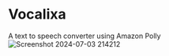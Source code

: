 
# Vocalixa
A text to speech converter using Amazon Polly
![Screenshot 2024-07-03 214212](https://github.com/ArnabChakraborty123/Vocalixa/assets/98545064/f64789b1-cbda-4b55-b233-b79c1e2f3381)
